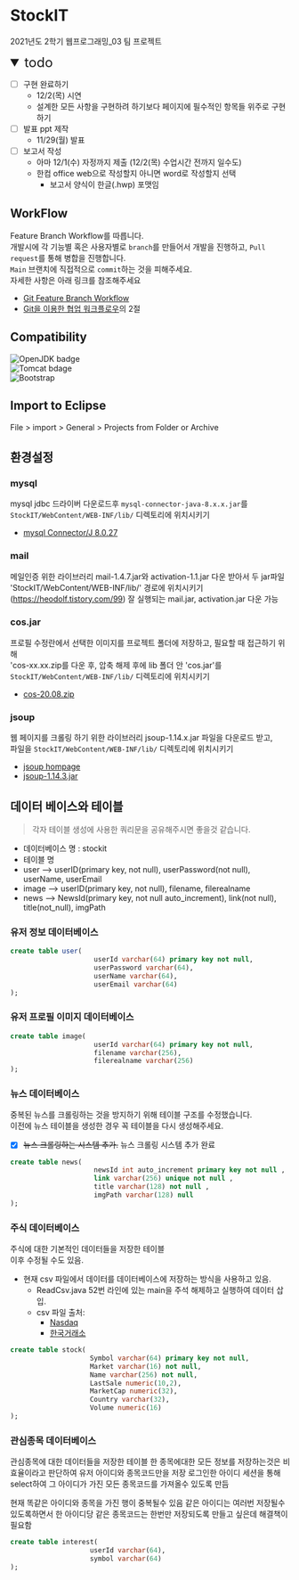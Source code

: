 # StockIT
2021년도 2학기 웹프로그래밍_03 팀 프로젝트

<details open>
<summary style="font-size: x-large"> todo </summary>
<div markdown="1">

- [ ] 구현 완료하기
  - 12/2(목) 시연
  - 설계한 모든 사항을 구현하려 하기보다 페이지에 필수적인 항목들 위주로 구현하기
- [ ] 발표 ppt 제작
  - 11/29(월) 발표
- [ ] 보고서 작성
  - 아마 12/1(수) 자정까지 제출 (12/2(목) 수업시간 전까지 일수도)
  - 한컴 office web으로 작성할지 아니면 word로 작성할지 선택
    - 보고서 양식이 한글(.hwp) 포맷임

</div>
</details>

## WorkFlow
Feature Branch Workflow를 따릅니다.  
개발시에 각 기능별 혹은 사용자별로 `branch`를 만들어서 개발을 진행하고, `Pull request`를 통해 병합을 진행합니다.  
`Main` 브랜치에 직접적으로 `commit`하는 것을 피해주세요.  
자세한 사항은 아래 링크를 참조해주세요 
- [Git Feature Branch Workflow](https://www.atlassian.com/git/tutorials/comparing-workflows/feature-branch-workflow)  
- [Git을 이용한 협업 워크플로우](https://lhy.kr/git-workflow)의 2절  

## Compatibility
![OpenJDK badge](https://img.shields.io/badge/OpenJdk-8-blue)  
![Tomcat bdage](https://img.shields.io/badge/Tomcat-v8.5-blue)  
![Bootstrap](https://img.shields.io/badge/Bootstrap-v5.1-blue)

## Import to Eclipse
File > import > General > Projects from Folder or Archive

## 환경설정
### mysql
mysql jdbc 드라이버 다운로드후 `mysql-connector-java-8.x.x.jar`를  
`StockIT/WebContent/WEB-INF/lib/` 디렉토리에 위치시키기
- [mysql Connector/J 8.0.27](https://dev.mysql.com/downloads/connector/j/)

### mail
메일인증 위한 라이브러리
mail-1.4.7.jar와 activation-1.1.jar 다운 받아서 
두 jar파일 'StockIT/WebContent/WEB-INF/lib/' 경로에 위치시키기
(https://heodolf.tistory.com/99)  잘 실행되는 mail.jar, activation.jar 다운 가능

### cos.jar
프로필 수정란에서 선택한 이미지를 프로젝트 폴더에 저장하고, 필요할 때 접근하기 위해  
'cos-xx.xx.zip를 다운 후, 압축 해제 후에 lib 폴더 안 'cos.jar'를 
`StockIT/WebContent/WEB-INF/lib/` 디렉토리에 위치시키기
- [cos-20.08.zip](http://www.servlets.com/cos/)

### jsoup
웹 페이지를 크롤링 하기 위한 라이브러리
jsoup-1.14.x.jar 파일을 다운로드 받고,   
파일을 `StockIT/WebContent/WEB-INF/lib/` 디렉토리에 위치시키기
- [jsoup hompage](https://jsoup.org)
- [jsoup-1.14.3.jar](https://jsoup.org/packages/jsoup-1.14.3.jar)

## 데이터 베이스와 테이블
> 각자 테이블 생성에 사용한 쿼리문을 공유해주시면 좋을것 같습니다.
- 데이터베이스 명 : stockit
- 테이블 명 
- user --> userID(primary key, not null), userPassword(not null), userName, userEmail
- image --> userID(primary key, not null), filename, filerealname
- news --> NewsId(primary key, not null auto_increment), link(not null), title(not_null), imgPath

### 유저 정보 데이터베이스
```sql
create table user(
                     userId varchar(64) primary key not null,
                     userPassword varchar(64),
                     userName varchar(64),
                     userEmail varchar(64)
);
```
### 유저 프로필 이미지 데이터베이스
```sql
create table image(
                     userId varchar(64) primary key not null,
                     filename varchar(256),
                     filerealname varchar(256)
);
```

### 뉴스 데이터베이스
중복된 뉴스를 크롤링하는 것을 방지하기 위해 테이블 구조를 수정했습니다.  
이전에 뉴스 테이블을 생성한 경우 꼭 테이블을 다시 생성해주세요.  
- [x] ~~뉴스 크롤링하는 시스템 추가.~~ 뉴스 크롤링 시스템 추가 완료
```sql
create table news(
                     newsId int auto_increment primary key not null ,
                     link varchar(256) unique not null ,
                     title varchar(128) not null ,
                     imgPath varchar(128) null
);
```

### 주식 데이터베이스
주식에 대한 기본적인 데이터들을 저장한 테이블  
이후 수정될 수도 있음.
- 현재 csv 파일에서 데이터를 데이터베이스에 저장하는 방식을 사용하고 있음.  
   - ReadCsv.java 52번 라인에 있는 main을 주석 해제하고 실행하여 데이터 삽입.
   - csv 파일 출처:
      - [Nasdaq](https://www.nasdaq.com/market-activity/stocks/screener)  
      - [한국거래소](http://data.krx.co.kr/contents/MDC/MAIN/main/index.cmd)
```sql
create table stock(
                    Symbol varchar(64) primary key not null,
                    Market varchar(16) not null,
                    Name varchar(256) not null,
                    LastSale numeric(10,2),
                    MarketCap numeric(32),
                    Country varchar(32),
                    Volume numeric(16)
);
```
### 관심종목 데이터베이스
관심종목에 대한 데이터들을 저장한 테이블
한 종목에대한 모든 정보를 저장하는것은 비효율이라고 판단하여 유저 아이디와 종목코드만을 저장
로그인한 아이디 세션을 통해 select하여 그 아이디가 가진 모든 종목코드를 가져올수 있도록 만듬 

현재 똑같은 아이디와 종목을 가진 행이 중복될수 있음
같은 아이디는 여러번 저장될수 있도록하면서 한 아이디당 같은 종목코드는 한번만 저장되도록 만들고 싶은데 해결책이 필요함
```sql
create table interest(
                    userId varchar(64),
                    symbol varchar(64)
);
```
